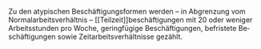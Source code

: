 Zu den atypischen Beschäftigungsformen werden – in Ab­gren­zung vom Nor­mal­ar­beits­ver­hält­nis – [[Teil­zeit]]­be­schäf­ti­gun­gen mit 20 oder weni­ger Ar­beits­stun­den pro Woche, ge­ring­fü­gige Be­schäf­ti­gun­gen, be­fris­tete Be­schäf­ti­gun­gen so­wie Zeit­ar­beits­ver­hält­nisse ge­zählt.